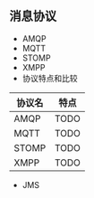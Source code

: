 ## 消息协议
* AMQP
* MQTT
* STOMP
* XMPP
* 协议特点和比较

|协议名|特点|
|-----|----|
|AMQP|TODO|
|MQTT|TODO|
|STOMP|TODO|
|XMPP|TODO|
* JMS